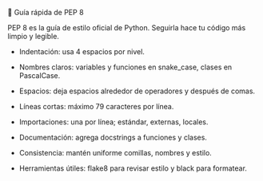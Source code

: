 🐍 Guía rápida de PEP 8

PEP 8 es la guía de estilo oficial de Python. Seguirla hace tu código más limpio y legible.

- Indentación: usa 4 espacios por nivel.

- Nombres claros: variables y funciones en snake_case, clases en PascalCase.

- Espacios: deja espacios alrededor de operadores y después de comas.

- Líneas cortas: máximo 79 caracteres por línea.

- Importaciones: una por línea; estándar, externas, locales.

- Documentación: agrega docstrings a funciones y clases.

- Consistencia: mantén uniforme comillas, nombres y estilo.

- Herramientas útiles: flake8 para revisar estilo y black para formatear.